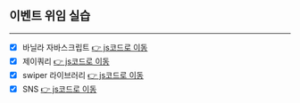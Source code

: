 ## 이벤트 위임 실습

---

- [x] 바닐라 자바스크립트 [👉 js코드로 이동](client/js/part01.js)
- [x] 제이쿼리 [👉 js코드로 이동](client/js/part02.js)
- [x] swiper 라이브러리 [👉 js코드로 이동](client/js/part03.js)
- [x] SNS [👉 js코드로 이동](client/js/part04.js)